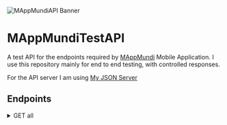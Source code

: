 
![MAppMundiAPI Banner](https://github.com/iCamilo/MAppCountriesTestAPI/assets/8431922/644504b5-9411-4434-8149-25bad5b2687d)


# MAppMundiTestAPI

A test API for the endpoints required by [MAppMundi](https://github.com/iCamilo?tab=repositories#:~:text=Star-,CountriesApp,-Private) Mobile Application. 
I use this repository mainly for end to end testing, with controlled responses. 

For the API server I am using [My JSON Server](https://my-json-server.typicode.com/)

## Endpoints

<details>
<summary>GET all</summary>

```json
GET https://my-json-server.typicode.com/iCamilo/MAppMundiTestAPI/all
200 Response

[
 {
   "name": {
      "common": "United Kingdom",
      "official": "United Kingdom of Great Britain and Northern Ireland"
   },
   "capital": [
      "London"
   ],
   "flags": {
      "png": "https://flagcdn.com/w320/gb.png",
      "svg": "https://flagcdn.com/gb.svg",
      "alt": "The flag of the United Kingdom — the Union Jack — has a blue field.  ..."
    }
 },
{
   "name": {
      "common": "South Africa",
      "official": "Republic of South Africa"
   },
   "capital": [
       "Pretoria",
       "Bloemfontein",
       "Cape Town"
   ],
   "flags": {
      "png": "https://flagcdn.com/w320/za.png",
      "svg": "https://flagcdn.com/w320/za.svg",
      "alt": "The flag of South Africa is composed of two equal horizontal bands ... "
    }
 },
{
   "name": {
      "common": "Bouvet Island",
      "official": "Bouvet Island"
   },
   "flags": {
      "png": "https://flagcdn.com/w320/bv.png",
      "svg": "https://flagcdn.com/w320/bv.svg",      
    }
 }
]

```

  
<details>
